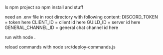 Is npm project so npm install and stuff

need an .env file in root directory with following content:
DISCORD_TOKEN = token here
CLIENT_ID = client id here
GUILD_ID = server id here
GENERAL_CHANNEL_ID = general chat channel id here

run with node .

reload commands with node src/deploy-commands.js